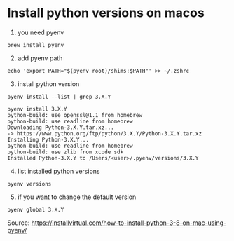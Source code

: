 # Install python versions on macos

1. you need pyenv

```
brew install pyenv
```

2. add pyenv path

```
echo 'export PATH="$(pyenv root)/shims:$PATH"' >> ~/.zshrc
```

3. install python version

```
pyenv install --list | grep 3.X.Y
```

```
pyenv install 3.X.Y
python-build: use openssl@1.1 from homebrew
python-build: use readline from homebrew
Downloading Python-3.X.Y.tar.xz...
-> https://www.python.org/ftp/python/3.X.Y/Python-3.X.Y.tar.xz
Installing Python-3.X.Y...
python-build: use readline from homebrew
python-build: use zlib from xcode sdk
Installed Python-3.X.Y to /Users/<user>/.pyenv/versions/3.X.Y
```

4. list installed python versions

```
pyenv versions
```

5. if you want to change the default version

```
pyenv global 3.X.Y
```

Source:
https://installvirtual.com/how-to-install-python-3-8-on-mac-using-pyenv/
